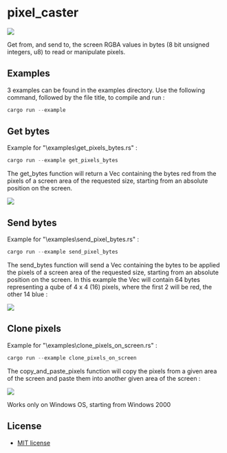 # pixel_caster

[![](https://img.shields.io/crates/v/pixel_caster.svg)](https://crates.io/crates/pixel_caster)

Get from, and send to, the screen RGBA values in bytes (8 bit unsigned integers, u8) to read or manipulate pixels.

## Examples

3 examples can be found in the examples directory. Use the following command, followed by the file title, to compile and run :

``` powershell
cargo run --example
```

## Get bytes

Example for "\examples\get_pixels_bytes.rs" :

``` powershell
cargo run --example get_pixels_bytes
```

The get_bytes function will return a Vec<u8> containing the bytes red from the pixels of a screen area of the requested size, starting from an absolute position on the screen.

<img src="media/example-get_pixels_bytes.png">


## Send bytes

Example for "\examples\send_pixel_bytes.rs" :

``` powershell
cargo run --example send_pixel_bytes
```

The send_bytes function will send a Vec<u8> containing the bytes to be applied the pixels of a screen area of the requested size, starting from an absolute position on the screen. In this example the Vec<u8> will contain 64 bytes representing a qube of 4 x 4 (16) pixels, where the first 2 will be red, the other 14 blue :

<img src="media/example-send_pixel_bytes.png">


## Clone pixels

Example for "\examples\clone_pixels_on_screen.rs" :

``` powershell
cargo run --example clone_pixels_on_screen
```

The copy_and_paste_pixels function will copy the pixels from a given area of the screen and paste them into another given area of the screen :

<img src="media/example-clone_pixels_on_screen.png">


Works only on Windows OS, starting from Windows 2000


## License

- [MIT license](http://opensource.org/licenses/MIT)